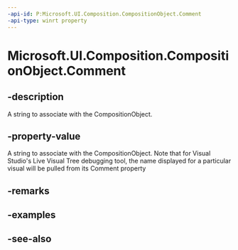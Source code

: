 ```yaml
---
-api-id: P:Microsoft.UI.Composition.CompositionObject.Comment
-api-type: winrt property
---
```


<!-- Property syntax
public string Comment { get;  set; }
-->

# Microsoft.UI.Composition.CompositionObject.Comment

## -description
A string to associate with the CompositionObject.

## -property-value
A string to associate with the CompositionObject. Note that for Visual Studio's Live Visual Tree debugging tool, the name displayed for a particular visual will be pulled from its Comment property

## -remarks

## -examples

## -see-also
